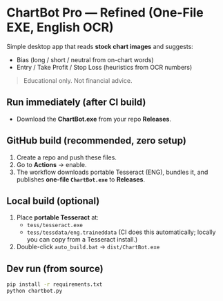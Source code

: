 # ChartBot Pro — Refined (One-File EXE, English OCR)

Simple desktop app that reads **stock chart images** and suggests:
- Bias (long / short / neutral from on-chart words)
- Entry / Take Profit / Stop Loss (heuristics from OCR numbers)

> Educational only. Not financial advice.

## Run immediately (after CI build)
- Download the **ChartBot.exe** from your repo **Releases**.

## GitHub build (recommended, zero setup)
1. Create a repo and push these files.
2. Go to **Actions** → enable.
3. The workflow downloads portable Tesseract (ENG), bundles it, and publishes **one-file `ChartBot.exe`** to **Releases**.

## Local build (optional)
1. Place **portable Tesseract** at:
   - `tess/tesseract.exe`
   - `tess/tessdata/eng.traineddata`
   (CI does this automatically; locally you can copy from a Tesseract install.)
2. Double-click `auto_build.bat` → `dist/ChartBot.exe`

## Dev run (from source)
```bash
pip install -r requirements.txt
python chartbot.py
```
